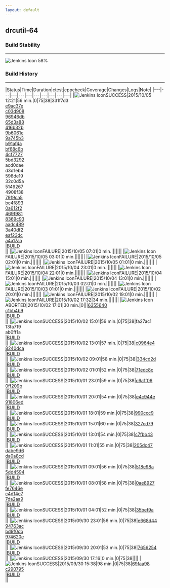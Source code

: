 ```yaml
---
layout: default
---
```

## drcutil-64
### Build Stability
___
![Jenkins Icon](http://jenkinshrg.github.io/images/48x48/health-40to59.png)
58%
  
### Build History
___
|Status|Time|Duration|<span class='badge'>ctest</span>|<span class='badge'>cppcheck</span>|Coverage|Changes|Logs|Note|
|---|---|---|---|---|---|---|---|---|---|
|![Jenkins Icon](http://jenkinshrg.github.io/images/24x24/blue.png)SUCCESS|2015/10/05 12:21|56 min.|0|75|38|331f7d3<br>[e9ac37e](https://github.com/jrl-umi3218/hmc2/commit/e9ac37e)<br>[c03d908](https://github.com/jrl-umi3218/hrpcnoid/commit/c03d908)<br>[96946db](https://github.com/jrl-umi3218/hrpcnoid/commit/96946db)<br>[65d3a88](https://github.com/jrl-umi3218/hrpcnoid/commit/65d3a88)<br>[416b32b](https://github.com/jrl-umi3218/hrpcnoid/commit/416b32b)<br>[9b6061e](https://github.com/fkanehiro/hrpsys-base/commit/9b6061e)<br>[9a745b3](https://github.com/fkanehiro/hrpsys-base/commit/9a745b3)<br>[b91af4a](https://github.com/fkanehiro/hrpsys-base/commit/b91af4a)<br>[bf68c6b](https://github.com/jrl-umi3218/hrpsys-humanoid/commit/bf68c6b)<br>[4cf7727](https://github.com/jrl-umi3218/hrpsys-humanoid/commit/4cf7727)<br>[5bd3292](https://github.com/jrl-umi3218/hrpsys-humanoid/commit/5bd3292)<br>acd0dae<br>d3d1eb4<br>598de19<br>32c0d5a<br>5149267<br>4908f38<br>[79f9ca5](https://github.com/jvrc/JVRCPlugin/commit/79f9ca5)<br>[bc4f893](https://github.com/jvrc/JVRCPlugin/commit/bc4f893)<br>[0a612f2](https://github.com/jvrc/JVRCPlugin/commit/0a612f2)<br>[469f981](https://github.com/jvrc/JVRCPlugin/commit/469f981)<br>[8369c93](https://github.com/jvrc/JVRCPlugin/commit/8369c93)<br>[aadc489](https://github.com/jvrc/JVRCPlugin/commit/aadc489)<br>[3a40df2](https://github.com/jvrc/JVRCPlugin/commit/3a40df2)<br>[eaf23dc](https://github.com/fkanehiro/openhrp3/commit/eaf23dc)<br>[a4a17aa](https://github.com/fkanehiro/openhrp3/commit/a4a17aa)<br>|[BUILD](https://drive.google.com/file/d/0B54sHwaxmuM4OG1aWnF0cWdrM0k/view?usp=drivesdk)<br>||
|![Jenkins Icon](http://jenkinshrg.github.io/images/24x24/red.png)FAILURE|2015/10/05 07:01|0 min.|||||||
|![Jenkins Icon](http://jenkinshrg.github.io/images/24x24/red.png)FAILURE|2015/10/05 03:01|0 min.|||||||
|![Jenkins Icon](http://jenkinshrg.github.io/images/24x24/red.png)FAILURE|2015/10/05 02:01|0 min.|||||||
|![Jenkins Icon](http://jenkinshrg.github.io/images/24x24/red.png)FAILURE|2015/10/05 01:01|0 min.|||||||
|![Jenkins Icon](http://jenkinshrg.github.io/images/24x24/red.png)FAILURE|2015/10/04 23:01|0 min.|||||||
|![Jenkins Icon](http://jenkinshrg.github.io/images/24x24/red.png)FAILURE|2015/10/04 22:01|0 min.|||||||
|![Jenkins Icon](http://jenkinshrg.github.io/images/24x24/red.png)FAILURE|2015/10/04 15:01|0 min.|||||||
|![Jenkins Icon](http://jenkinshrg.github.io/images/24x24/red.png)FAILURE|2015/10/04 13:01|0 min.|||||||
|![Jenkins Icon](http://jenkinshrg.github.io/images/24x24/red.png)FAILURE|2015/10/03 02:01|0 min.|||||||
|![Jenkins Icon](http://jenkinshrg.github.io/images/24x24/red.png)FAILURE|2015/10/03 01:01|0 min.|||||||
|![Jenkins Icon](http://jenkinshrg.github.io/images/24x24/red.png)FAILURE|2015/10/02 20:01|0 min.|||||||
|![Jenkins Icon](http://jenkinshrg.github.io/images/24x24/red.png)FAILURE|2015/10/02 19:01|0 min.|||||||
|![Jenkins Icon](http://jenkinshrg.github.io/images/24x24/red.png)FAILURE|2015/10/02 17:32|34 min.|||||||
|![Jenkins Icon](http://jenkinshrg.github.io/images/24x24/red.png)ABORTED|2015/10/02 17:01|30 min.|0|||[6355640](https://github.com/fkanehiro/hrpsys-base/commit/6355640)<br>[c1bb4b9](https://github.com/jvrc/JVRCPlugin/commit/c1bb4b9)<br>|[BUILD](https://drive.google.com/file/d/0B54sHwaxmuM4WkRPZzJkbF9GejQ/view?usp=drivesdk)<br>||
|![Jenkins Icon](http://jenkinshrg.github.io/images/24x24/blue.png)SUCCESS|2015/10/02 15:01|59 min.|0|75|38|fa27ac1<br>13fa719<br>ab0ff1a<br>|[BUILD](https://drive.google.com/file/d/0B54sHwaxmuM4WkRPZzJkbF9GejQ/view?usp=drivesdk)<br>||
|![Jenkins Icon](http://jenkinshrg.github.io/images/24x24/blue.png)SUCCESS|2015/10/02 13:01|57 min.|0|75|38|[c0964e4](https://github.com/jrl-umi3218/hrpsys-humanoid/commit/c0964e4)<br>[8240dca](https://github.com/jrl-umi3218/hrpsys-humanoid/commit/8240dca)<br>|[BUILD](https://drive.google.com/file/d/0B54sHwaxmuM4bVVzOXZVc1dUNzg/view?usp=drivesdk)<br>||
|![Jenkins Icon](http://jenkinshrg.github.io/images/24x24/blue.png)SUCCESS|2015/10/02 09:01|58 min.|0|75|38|[334cd2d](https://github.com/fkanehiro/hrpsys-base/commit/334cd2d)<br>|[BUILD](https://drive.google.com/file/d/0B54sHwaxmuM4NnFxb3ZDVTB1RlU/view?usp=drivesdk)<br>||
|![Jenkins Icon](http://jenkinshrg.github.io/images/24x24/blue.png)SUCCESS|2015/10/02 01:01|52 min.|0|75|38|[71edc8c](https://github.com/jvrc/JVRCPlugin/commit/71edc8c)<br>|[BUILD](https://drive.google.com/file/d/0B54sHwaxmuM4V3J6TlhNNjJocVk/view?usp=drivesdk)<br>||
|![Jenkins Icon](http://jenkinshrg.github.io/images/24x24/blue.png)SUCCESS|2015/10/01 23:01|59 min.|0|75|38|[c6a1f06](https://github.com/jrl-umi3218/hmc2/commit/c6a1f06)<br>[0ff209b](https://github.com/jrl-umi3218/hrpsys-humanoid/commit/0ff209b)<br>|[BUILD](https://drive.google.com/file/d/0B54sHwaxmuM4aHdCTDVVSFktZnc/view?usp=drivesdk)<br>||
|![Jenkins Icon](http://jenkinshrg.github.io/images/24x24/blue.png)SUCCESS|2015/10/01 20:01|54 min.|0|75|38|[e4c944e](https://github.com/jrl-umi3218/hmc2/commit/e4c944e)<br>[91806ed](https://github.com/jrl-umi3218/hrpsys-humanoid/commit/91806ed)<br>|[BUILD](https://drive.google.com/file/d/0B54sHwaxmuM4Uk5mLTVtSC0yeHM/view?usp=drivesdk)<br>||
|![Jenkins Icon](http://jenkinshrg.github.io/images/24x24/blue.png)SUCCESS|2015/10/01 18:01|59 min.|0|75|38|[990ccc9](https://github.com/fkanehiro/hrpsys-base/commit/990ccc9)<br>|[BUILD](https://drive.google.com/file/d/0B54sHwaxmuM4X2lvNnBVY2ZqeGc/view?usp=drivesdk)<br>||
|![Jenkins Icon](http://jenkinshrg.github.io/images/24x24/blue.png)SUCCESS|2015/10/01 15:01|60 min.|0|75|38|[327cd79](https://github.com/fkanehiro/hrpsys-base/commit/327cd79)<br>|[BUILD](https://drive.google.com/file/d/0B54sHwaxmuM4SEhpX1JFVTBpR3c/view?usp=drivesdk)<br>||
|![Jenkins Icon](http://jenkinshrg.github.io/images/24x24/blue.png)SUCCESS|2015/10/01 13:01|54 min.|0|75|38|[c7fbb43](https://github.com/jrl-umi3218/hrpsys-humanoid/commit/c7fbb43)<br>|[BUILD](https://drive.google.com/file/d/0B54sHwaxmuM4dFpGUTdmVGg4Uk0/view?usp=drivesdk)<br>||
|![Jenkins Icon](http://jenkinshrg.github.io/images/24x24/blue.png)SUCCESS|2015/10/01 11:01|55 min.|0|75|38|[205dc47](https://github.com/jrl-umi3218/hrpsys-humanoid/commit/205dc47)<br>[dabe9d6](https://github.com/jrl-umi3218/hrpsys-humanoid/commit/dabe9d6)<br>[da0a8cd](https://github.com/jrl-umi3218/hrpsys-humanoid/commit/da0a8cd)<br>|[BUILD](https://drive.google.com/file/d/0B54sHwaxmuM4MTlFaTlIZlRxTEU/view?usp=drivesdk)<br>||
|![Jenkins Icon](http://jenkinshrg.github.io/images/24x24/blue.png)SUCCESS|2015/10/01 09:01|56 min.|0|75|38|[518e98a](https://github.com/jrl-umi3218/hrpsys-humanoid/commit/518e98a)<br>[5dd4594](https://github.com/jrl-umi3218/hrpsys-humanoid/commit/5dd4594)<br>|[BUILD](https://drive.google.com/file/d/0B54sHwaxmuM4YUdycV80UVIzRGc/view?usp=drivesdk)<br>||
|![Jenkins Icon](http://jenkinshrg.github.io/images/24x24/blue.png)SUCCESS|2015/10/01 08:01|58 min.|0|75|38|[0ae8927](https://github.com/fkanehiro/hrpsys-base/commit/0ae8927)<br>[fe7646e](https://github.com/fkanehiro/hrpsys-base/commit/fe7646e)<br>[c4d14e7](https://github.com/fkanehiro/openhrp3/commit/c4d14e7)<br>[7da2aa9](https://github.com/fkanehiro/openhrp3/commit/7da2aa9)<br>|[BUILD](https://drive.google.com/file/d/0B54sHwaxmuM4MkQ5Y1htcDBEREU/view?usp=drivesdk)<br>||
|![Jenkins Icon](http://jenkinshrg.github.io/images/24x24/blue.png)SUCCESS|2015/10/01 04:01|52 min.|0|75|38|[35bef9a](https://github.com/jrl-umi3218/hrpcnoid/commit/35bef9a)<br>|[BUILD](https://drive.google.com/file/d/0B54sHwaxmuM4c09TaFlrT3VLT2c/view?usp=drivesdk)<br>||
|![Jenkins Icon](http://jenkinshrg.github.io/images/24x24/blue.png)SUCCESS|2015/09/30 23:01|56 min.|0|75|38|[e668d44](https://github.com/fkanehiro/hrpsys-base/commit/e668d44)<br>[94763ac](https://github.com/fkanehiro/hrpsys-base/commit/94763ac)<br>[bd9f0cb](https://github.com/fkanehiro/hrpsys-base/commit/bd9f0cb)<br>[974620e](https://github.com/fkanehiro/hrpsys-base/commit/974620e)<br>|[BUILD](https://drive.google.com/file/d/0B54sHwaxmuM4LWgxSXUwd0F1LWc/view?usp=drivesdk)<br>||
|![Jenkins Icon](http://jenkinshrg.github.io/images/24x24/blue.png)SUCCESS|2015/09/30 20:01|53 min.|0|75|38|[7656254](https://github.com/jvrc/JVRCPlugin/commit/7656254)<br>|[BUILD](https://drive.google.com/file/d/0B54sHwaxmuM4WjVhT3JyS2dMVUk/view?usp=drivesdk)<br>||
|![Jenkins Icon](http://jenkinshrg.github.io/images/24x24/blue.png)SUCCESS|2015/09/30 17:16|0 min.|0|75|38||||
|![Jenkins Icon](http://jenkinshrg.github.io/images/24x24/blue.png)SUCCESS|2015/09/30 15:38|98 min.|0|75|38|[69faa98](https://github.com/jvrc/JVRCPlugin/commit/69faa98)<br>[c290795](https://github.com/jvrc/JVRCPlugin/commit/c290795)<br>|[BUILD](https://drive.google.com/file/d/0B54sHwaxmuM4VTRmdDkyRzQ0QU0/view?usp=drivesdk)<br>||
